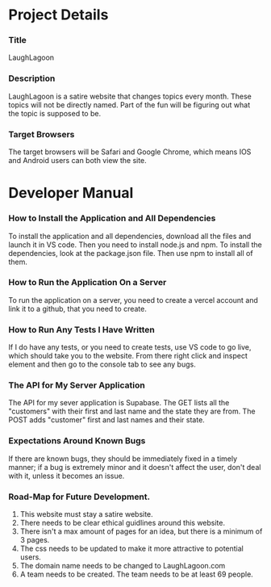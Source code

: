  # Project Details
 ### Title 
 LaughLagoon
 ### Description 
 LaughLagoon is a satire website that changes topics every
 month. These topics will not be directly named. Part of the fun will be
 figuring out what the topic is supposed to be.
 ### Target Browsers 
 The target browsers will be Safari and Google Chrome,
 which means IOS and Android users can both view the site.
 # Developer Manual
 ### How to Install the Application and All Dependencies
 To install the application and all dependencies, download all the files
 and launch it in VS code. Then you need to install node.js and npm. To install the dependencies, look at the package.json file. Then use npm to
 install all of them.
 ### How to Run the Application On a Server
 To run the application on a server, you need to create a vercel account
 and link it to a github, that you need to create.
 ### How to Run Any Tests I Have Written
 If I do have any tests, or you need to create tests, use VS code to go live, which should take you to the website. From there right click and
 inspect element and then go to the console tab to see any bugs.
 ### The API for My Server Application
 The API for my sever application is Supabase. The GET lists all the "customers" with their first and last name and the state they are from. The POST adds "customer" first and last names and their state.
 ### Expectations Around Known Bugs
 If there are known bugs, they should be immediately fixed in a timely manner; if a bug is extremely minor and it doesn't affect the user, don't
 deal with it, unless it becomes an issue.
 ### Road-Map for Future Development.
 1. This website must stay a satire website.
 2. There needs to be clear ethical guidlines around this website.
 3. There isn't a max amount of pages for an idea, but there is a minimum of 3 pages.
 4. The css needs to be updated to make it more attractive to potential users.
 5. The domain name needs to be changed to LaughLagoon.com
 6. A team needs to be created. The team needs to be at least 69 people.




